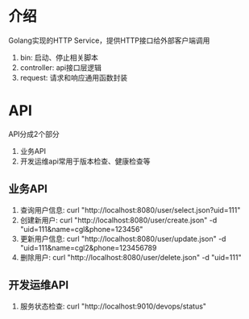 # 介绍
Golang实现的HTTP Service，提供HTTP接口给外部客户端调用

1. bin: 启动、停止相关脚本
2. controller: api接口层逻辑
3. request: 请求和响应通用函数封装

# API
API分成2个部分
1. 业务API
2. 开发运维api常用于版本检查、健康检查等

## 业务API
1. 查询用户信息: curl "http://localhost:8080/user/select.json?uid=111"
2. 创建新用户: curl "http://localhost:8080/user/create.json" -d "uid=111&name=cgl&phone=123456"
3. 更新用户信息: curl "http://localhost:8080/user/update.json" -d "uid=111&name=cgl2&phone=123456789
4. 删除用户: curl "http://localhost:8080/user/delete.json" -d "uid=111"

## 开发运维API
1. 服务状态检查: curl "http://localhost:9010/devops/status"
